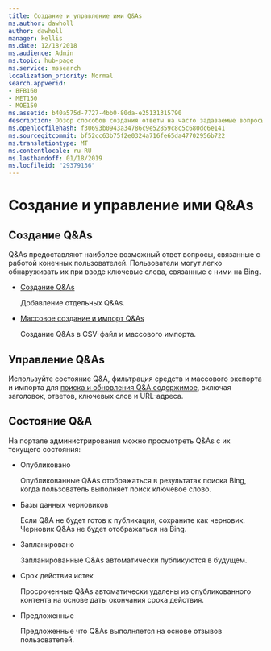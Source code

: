 ```yaml
---
title: Создание и управление ими Q&As
ms.author: dawholl
author: dawholl
manager: kellis
ms.date: 12/18/2018
ms.audience: Admin
ms.topic: hub-page
ms.service: mssearch
localization_priority: Normal
search.appverid:
- BFB160
- MET150
- MOE150
ms.assetid: b40a575d-7727-4bb0-80da-e25131315790
description: Обзор способов создания ответы на часто задаваемые вопросы на портале Microsoft администрирования поиска
ms.openlocfilehash: f30693b0943a34786c9e52859c8c5c680dc6e141
ms.sourcegitcommit: bf52cc63b75f2e0324a716fe65da47702956b722
ms.translationtype: MT
ms.contentlocale: ru-RU
ms.lasthandoff: 01/18/2019
ms.locfileid: "29379136"
---
```

# <a name="create-and-manage-qas"></a>Создание и управление ими Q&As

## <a name="create-qas"></a>Создание Q&As

Q&As предоставляют наиболее возможный ответ вопросы, связанные с работой конечных пользователей. Пользователи могут легко обнаруживать их при вводе ключевые слова, связанные с ними на Bing.
  
- [Создание Q&As](create-qas.md)
    
    Добавление отдельных Q&As.
    
- [Массовое создание и импорт Q&As](bulk-create-qas.md)
    
    Создание Q&As в CSV-файл и массового импорта.
    
## <a name="manage-qas"></a>Управление Q&As

Используйте состояние Q&A, фильтрация средств и массового экспорта и импорта для [поиска и обновления Q&A содержимое](manage-qas.md), включая заголовок, ответов, ключевых слов и URL-адреса.
  
## <a name="qa-status"></a>Состояние Q&A

На портале администрирования можно просмотреть Q&As с их текущего состояния:
  
- Опубликовано
    
    Опубликованные Q&As отображаться в результатах поиска Bing, когда пользователь выполняет поиск ключевое слово.
    
- Базы данных черновиков 
    
    Если Q&A не будет готов к публикации, сохраните как черновик. Черновик Q&As не будет отображаться на Bing.
    
- Запланировано
    
    Запланированные Q&As автоматически публикуются в будущем.
    
- Срок действия истек
    
    Просроченные Q&As автоматически удалены из опубликованного контента на основе даты окончания срока действия.
    
- Предложенные
    
    Предложенные что Q&As выполняется на основе отзывов пользователей.

  

